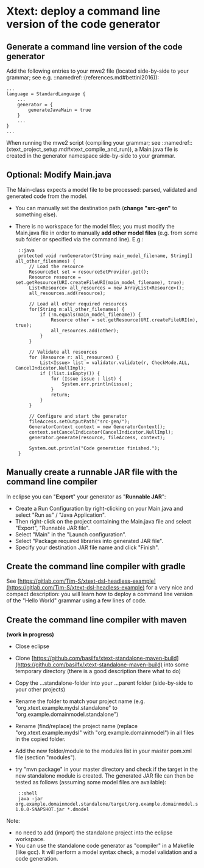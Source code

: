 # Xtext: deploy a command line version of the code generator

## Generate a command line version of the code generator

Add the following entries to your mwe2 file (located side-by-side to your 
grammar; see e.g. ::namedref::(references.md#bettini2016)):
    
    ...
    language = StandardLanguage {
        ...
        generator = {
            generateJavaMain = true
        }
        ...
    }
    ...
    

When running the mwe2 script (compiling your grammar; 
see ::namedref::(xtext_project_setup.md#xtext_compile_and_run)), a Main.java
file is created in the generator namespace side-by-side to your grammar.

## Optional: Modify Main.java

The Main-class expects a model file to be processed: parsed, validated and
generated code from the model.

 * You can manually set the destination path (__change "src-gen"__ to something 
    else).
 * There is no workspace for the model files; you must modify the Main.java 
    file in order to manually __add other model files__ (e.g. from some sub folder or 
    specified via the command line). 
    E.g.:


        ::java
        protected void runGenerator(String main_model_filename, String[] all_other_filenames) {
            // Load the resource
            ResourceSet set = resourceSetProvider.get();
            Resource resource = set.getResource(URI.createFileURI(main_model_filename), true);
            List<Resource> all_resources = new ArrayList<Resource>();
            all_resources.add(resource);
        
            // Load all other required resources
            for(String m:all_other_filenames) {
                if (!m.equals(main_model_filename)) {
                    Resource other = set.getResource(URI.createFileURI(m), true);
                    all_resources.add(other);
                }
            }
    
            // Validate all resources
            for (Resource r: all_resources) {
                List<Issue> list = validator.validate(r, CheckMode.ALL, CancelIndicator.NullImpl);
                if (!list.isEmpty()) {
                    for (Issue issue : list) {
                        System.err.println(issue);
                    }
                    return;
                }
            }
    
            // Configure and start the generator
            fileAccess.setOutputPath("src-gen/");
            GeneratorContext context = new GeneratorContext();
            context.setCancelIndicator(CancelIndicator.NullImpl);
            generator.generate(resource, fileAccess, context);
    
            System.out.println("Code generation finished.");
        }
         

## Manually create a runnable JAR file with the command line compiler

In eclipse you can "__Export__" your generator as "__Runnable JAR__":

 * Create a Run Configuration by right-clicking on your Main.java and select 
    "Run as" / "Java Application".
 * Then right-click on the project containing the Main.java file and select 
    "Export", "Runnable JAR file".
 * Select "Main" in the "Launch configuration".
 * Select "Package required libraries into generated JAR file".
 * Specify your destination JAR file name and click "Finish".

## Create the command line compiler with gradle

See [https://gitlab.com/Tim-S/xtext-dsl-headless-example](https://gitlab.com/Tim-S/xtext-dsl-headless-example)
for a very nice and compact description: you will learn how to
deploy a command line version of the "Hello World" grammar
using a few lines of code.

## Create the command line compiler with maven

**(work in progress)**

 * Close eclipse 
 * Clone [https://github.com/basilfx/xtext-standalone-maven-build](https://github.com/basilfx/xtext-standalone-maven-build)
   into some temporary directory (there is a good description there what to do)
 * Copy the ...standalone-folder into your ...parent folder (side-by-side 
    to your other projects)
 * Rename the folder to match your project name (e.g. 
    "org.xtext.example.mydsl.standalone" to 
    "org.example.domainmodel.standalone")
 * Rename (find/replace) the project name (replace "org.xtext.example.mydsl"
    with "org.example.domainmodel") in all files in the copied folder.
 * Add the new folder/module to the modules list in your master pom.xml file
    (section "modules").
 * try "mvn package" in your master directory and check if the target in
    the new standalone module is created. The generated JAR file can then be 
    tested as follows (assuming some model files are available):
    
        ::shell
        java -jar org.example.domainmodel.standalone/target/org.example.domainmodel.standalone-1.0.0-SNAPSHOT.jar *.dmodel

Note: 
 * no need to add (import) the standalone project into the eclipse 
    workspace.
 * You can use the standalone code generator as "compiler" in a Makefile
    (like gcc). It will perform a model syntax check, a model validation and a 
    code generation.
    